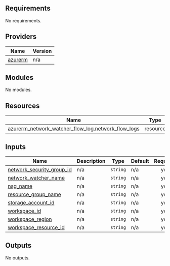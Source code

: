 <!-- BEGIN_TF_DOCS -->
## Requirements

No requirements.

## Providers

| Name | Version |
|------|---------|
| <a name="provider_azurerm"></a> [azurerm](#provider\_azurerm) | n/a |

## Modules

No modules.

## Resources

| Name | Type |
|------|------|
| [azurerm_network_watcher_flow_log.network_flow_logs](https://registry.terraform.io/providers/hashicorp/azurerm/latest/docs/resources/network_watcher_flow_log) | resource |

## Inputs

| Name | Description | Type | Default | Required |
|------|-------------|------|---------|:--------:|
| <a name="input_network_security_group_id"></a> [network\_security\_group\_id](#input\_network\_security\_group\_id) | n/a | `string` | n/a | yes |
| <a name="input_network_watcher_name"></a> [network\_watcher\_name](#input\_network\_watcher\_name) | n/a | `string` | n/a | yes |
| <a name="input_nsg_name"></a> [nsg\_name](#input\_nsg\_name) | n/a | `string` | n/a | yes |
| <a name="input_resource_group_name"></a> [resource\_group\_name](#input\_resource\_group\_name) | n/a | `string` | n/a | yes |
| <a name="input_storage_account_id"></a> [storage\_account\_id](#input\_storage\_account\_id) | n/a | `string` | n/a | yes |
| <a name="input_workspace_id"></a> [workspace\_id](#input\_workspace\_id) | n/a | `string` | n/a | yes |
| <a name="input_workspace_region"></a> [workspace\_region](#input\_workspace\_region) | n/a | `string` | n/a | yes |
| <a name="input_workspace_resource_id"></a> [workspace\_resource\_id](#input\_workspace\_resource\_id) | n/a | `string` | n/a | yes |

## Outputs

No outputs.
<!-- END_TF_DOCS -->